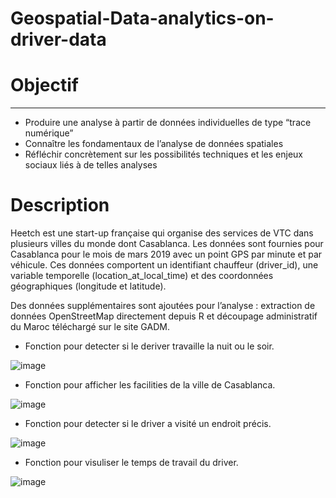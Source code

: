 # Geospatial-Data-analytics-on-driver-data


# Objectif
------------
* Produire une analyse à partir de données individuelles de type “trace numérique”
* Connaître les fondamentaux de l’analyse de données spatiales
* Réfléchir concrètement sur les possibilités techniques et les enjeux sociaux liés à de telles analyses


# Description
Heetch est une start-up française qui organise des services de VTC dans plusieurs villes du monde dont Casablanca. Les données sont fournies pour Casablanca pour le mois de mars 2019 avec un point GPS par minute et par véhicule. Ces données comportent un identifiant chauffeur (driver_id), une variable temporelle (location_at_local_time) et des coordonnées géographiques (longitude et latitude).

Des données supplémentaires sont ajoutées pour l’analyse : extraction de données OpenStreetMap directement depuis R et découpage administratif du Maroc téléchargé sur le site GADM.


* Fonction pour detecter si le deriver travaille la nuit ou le soir. 

![image](https://user-images.githubusercontent.com/52492864/150120334-976c4577-3d3b-48a3-8556-02902067f793.png)


* Fonction pour afficher les facilities de la ville de Casablanca.   

![image](https://user-images.githubusercontent.com/52492864/150120868-dbaa7fb0-96cc-4449-8dfc-85b3632bc025.png)

* Fonction pour detecter si le driver a visité un endroit précis.

![image](https://user-images.githubusercontent.com/52492864/150124209-4c7ecbaf-08ca-46fc-9362-28c789a7eea8.png)

* Fonction pour visuliser le temps de travail du driver.

![image](https://user-images.githubusercontent.com/52492864/150337681-0826f2c5-90f0-4807-ae23-a0c7748e3962.png)
